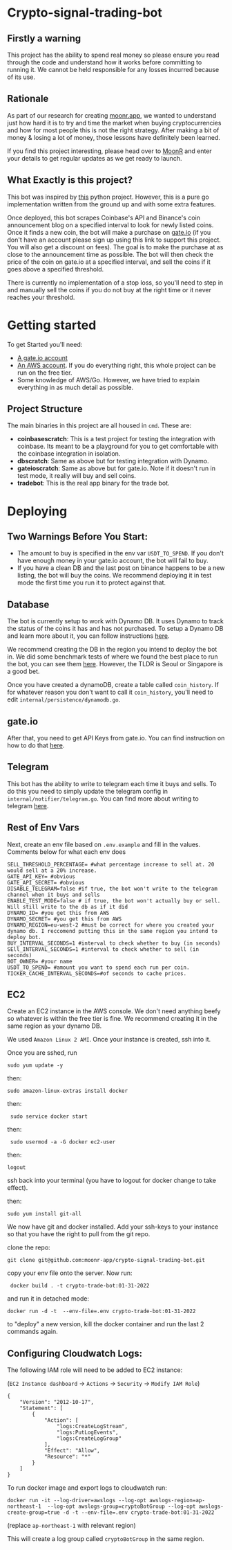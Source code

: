 # Crypto-signal-trading-bot

## Firstly a warning
This project has the ability to spend real money so please ensure you read through the code and understand how it works before
committing to running it. We cannot be held responsible for any losses incurred because of its use.

## Rationale
As part of our research for creating [moonr.app](https://moonr.app), we wanted to understand just how hard it is to try
and time the market when buying cryptocurrencies and how for most people this is not the right strategy. After making a bit of money & losing a lot of money, 
those lessons have definitely been learned.

If you find this project interesting, please head over to [MoonR](https://moonr.app)
and enter your details to get regular updates as we get ready to launch.

## What Exactly is this project?
This bot was inspired by [this](https://github.com/CyberPunkMetalHead/gateio-crypto-trading-bot-binance-announcements-new-coins) python project. However, this is a pure go implementation written from the ground up and with some extra
features.

Once deployed, this bot scrapes Coinbase's API and Binance's coin announcement blog on a specified interval to look for newly listed coins.
Once it finds a new coin, the bot will make a purchase on [gate.io](https://www.gate.io/ref/7618463) (if you don't have an account please sign up 
using this link to support this project. You will also get a discount on fees). The goal is to make the purchase at as close to the announcement time 
as possible. The bot will then check the price of the coin on gate.io at a specified interval, and sell the coins if it goes above a specified threshold.

There is currently no implementation of a stop loss, so you'll need to step in and manually sell the coins if you do not buy at the right time or it never
reaches your threshold.

# Getting started
To get Started you'll need:
- [A gate.io account](https://www.gate.io/ref/7618463)
- [An AWS account](https://console.aws.com). If you do everything right, this whole project can be run on the free tier.
- Some knowledge of AWS/Go. However, we have tried to explain everything in as much detail as possible.

## Project Structure
The main binaries in this project are all housed in `cmd`. These are:
- **coinbasescratch**: This is a test project for testing the integration with coinbase. Its meant to be a playground for you to get comfortable with the coinbase integration in isolation.
- **dbscratch**: Same as above but for testing integration with Dynamo.
- **gateioscratch**: Same as above but for gate.io. Note if it doesn't run in test mode, it really will buy and sell coins.
- **tradebot**: This is the real app binary for the trade bot.


# Deploying

## Two Warnings Before You Start:
- The amount to buy is specified in the env var `USDT_TO_SPEND`. If you don't have enough money in your gate.io account, the bot will fail to buy.
- If you have a clean DB and the last post on binance happens to be a new listing, the bot will buy the coins. We recommend deploying it in
test mode the first time you run it to protect against that. 

## Database
The bot is currently setup to work with Dynamo DB. It uses Dynamo to track the status of the coins it has and has not purchased.
To setup a Dynamo DB and learn more about it, you can follow instructions [here](https://pages.awscloud.com/AWS-Learning-Path-Getting-Started-with-Amazon-DynamoDB_2020_LP_0004-DAT.html).


We recommend creating the DB in the region you intend to deploy the bot in. We did some benchmark tests of where we found the best place
to run the bot, you can see them [here](./benchmarks.md). However, the TLDR is Seoul or Singapore is a good bet.


Once you have created a dynamoDB, create a table called `coin_history`. If for whatever reason you don't want to call it `coin_history`, you'll need to edit
`internal/persistence/dynamodb.go`.


## gate.io
After that, you need to get API Keys from gate.io. You can find instruction on how to do that [here](https://support.gate.io/hc/en-us/articles/900000114363-What-are-APIKey-and-APIV4keys-for-).

## Telegram
This bot has the ability to write to telegram each time it buys and sells. To do this you need to simply update the telegram config
in `internal/notifier/telegram.go`. You can find more about writing to telegram [here](https://core.telegram.org/bots/api).

## Rest of Env Vars

Next, create an env file based on `.env.example` and fill in the values. Comments below for what each env does
```
SELL_THRESHOLD_PERCENTAGE= #what percentage increase to sell at. 20 would sell at a 20% increase.
GATE_API_KEY= #obvious
GATE_API_SECRET= #obvious
DISABLE_TELEGRAM=false #if true, the bot won't write to the telegram channel when it buys and sells
ENABLE_TEST_MODE=false # if true, the bot won't actually buy or sell. Will still write to the db as if it did
DYNAMO_ID= #you get this from AWS
DYNAMO_SECRET= #you get this from AWS
DYNAMO_REGION=eu-west-2 #must be correct for where you created your dynamo db. I reccomend putting this in the same region you intend to deploy bot.
BUY_INTERVAL_SECONDS=1 #interval to check whether to buy (in seconds)
SEll_INTERVAL_SECONDS=1 #interval to check whether to sell (in seconds)
BOT_OWNER= #your name
USDT_TO_SPEND= #amount you want to spend each run per coin.
TICKER_CACHE_INTERVAL_SECONDS=#of seconds to cache prices.
```

## EC2
Create an EC2 instance in the AWS console. We don't need anything beefy so whatever is within the free tier is fine.
We recommend creating it in the same region as your dynamo DB.

We used `Amazon Linux 2 AMI`. Once your instance is created, ssh into it. 

Once you are sshed, run
```
sudo yum update -y
```
then:
```
sudo amazon-linux-extras install docker
```

then:
```
 sudo service docker start
```

then:
```
 sudo usermod -a -G docker ec2-user
```
then:
````
logout 
````
ssh back into your terminal (you have to logout for docker change to take effect).

then:
```
sudo yum install git-all
```

We now have git and docker installed. Add your ssh-keys to your instance so that you have the right to pull from the git repo.

clone the repo:
```
git clone git@github.com:moonr-app/crypto-signal-trading-bot.git
```

copy your env file onto the server. Now run:
```
 docker build . -t crypto-trade-bot:01-31-2022
```
and run it in detached mode:
```
docker run -d -t  --env-file=.env crypto-trade-bot:01-31-2022
```

to "deploy" a new version, kill the docker container and run the last 2 commands again.

## Configuring Cloudwatch Logs:

The following IAM role will need to be added to EC2 instance:

(`EC2 Instance dashboard` -> `Actions` -> `Security` -> `Modify IAM Role`)

```
{
    "Version": "2012-10-17",
    "Statement": [
        {
            "Action": [
                "logs:CreateLogStream",
                "logs:PutLogEvents",
                "logs:CreateLogGroup"
            ],
            "Effect": "Allow",
            "Resource": "*"
        }
    ]
}
```

To run docker image and export logs to cloudwatch run:
```
docker run -it --log-driver=awslogs --log-opt awslogs-region=ap-northeast-1  --log-opt awslogs-group=cryptoBotGroup --log-opt awslogs-create-group=true -d -t --env-file=.env crypto-trade-bot:01-31-2022
```
(replace `ap-northeast-1` with relevant region)

This will create a log group called `cryptoBotGroup` in the same region.
